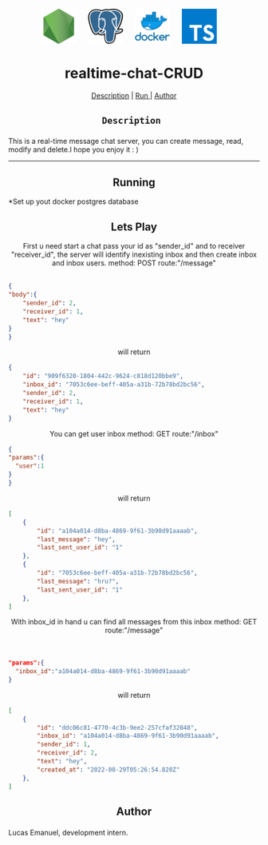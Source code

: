 <p align=center>
    <img src="https://raw.githubusercontent.com/github/explore/80688e429a7d4ef2fca1e82350fe8e3517d3494d/topics/nodejs/nodejs.png"
	width="70"
    style="margin-right: 20px">
    <img src="https://raw.githubusercontent.com/github/explore/80688e429a7d4ef2fca1e82350fe8e3517d3494d/topics/postgresql/postgresql.png"  width="70" style="margin-right: 20px">
    <img src="https://raw.githubusercontent.com/github/explore/80688e429a7d4ef2fca1e82350fe8e3517d3494d/topics/docker/docker.png" 	width="70" style="margin-right: 20px">
    <img src="https://raw.githubusercontent.com/github/explore/80688e429a7d4ef2fca1e82350fe8e3517d3494d/topics/typescript/typescript.png"	width="70" style="margin-right: 20px">

</p>

</p>

<h1 align=center>
    realtime-chat-CRUD
</h1>

<p align=center>
    <a href="#desc">Description</a> | <a href="#run">Run </a> | <a href="#author">Author</a>
</p>


<h2 align=center id="desc"> 
    
    Description 
</h2>



This is a real-time message chat server, you can create message, read, modify and delete.I hope you enjoy it : )

- - - -
<h2 align=center id="run">
    Running
</h2>
*Set up yout docker postgres database


<h2 align=center id="play" >
Lets Play
</h2>
<p align=center id="play" >
First u need start a chat pass your id as "sender_id" and to receiver "receiver_id",
the server will identify inexisting inbox and then create inbox and inbox users.
method: POST
route:"/message"
</p>
<h2 >
</h2>

```json
{
"body":{
	"sender_id": 2,
	"receiver_id": 1,
	"text": "hey"
}
}
```

<p align=center>
will return
</p>

```json
{
	"id": "909f6320-1804-442c-9624-c818d120bbe9",
	"inbox_id": "7053c6ee-beff-405a-a31b-72b78bd2bc56",
	"sender_id": 2,
	"receiver_id": 1,
	"text": "hey"
}
```

<p align=center>
You can get user inbox
method: GET
route:"/inbox"
</p>

```json
{
"params":{
  "user":1
}
}
```

<p align=center>
will return
</p>

```json
[
	{
		"id": "a104a014-d8ba-4869-9f61-3b90d91aaaab",
		"last_message": "hey",
		"last_sent_user_id": "1"
	},
	{
		"id": "7053c6ee-beff-405a-a31b-72b78bd2bc56",
		"last_message": "hru?",
		"last_sent_user_id": "1"
	},
]
```

<p align=center>
With inbox_id in hand u can find all messages from this inbox
method: GET
route:"/message"
</p>

```json


"params":{
  "inbox_id":"a104a014-d8ba-4869-9f61-3b90d91aaaab"
}

```

<p align=center>
will return
</p>

```json
[
	{
		"id": "ddc06c81-4770-4c3b-9ee2-257cfaf32848",
		"inbox_id": "a104a014-d8ba-4869-9f61-3b90d91aaaab",
		"sender_id": 1,
		"receiver_id": 2,
		"text": "hey",
		"created_at": "2022-08-29T05:26:54.820Z"
	},
]
```


<h2 align=center id="author">
    
 Author
</h2>

Lucas Emanuel, development intern.
